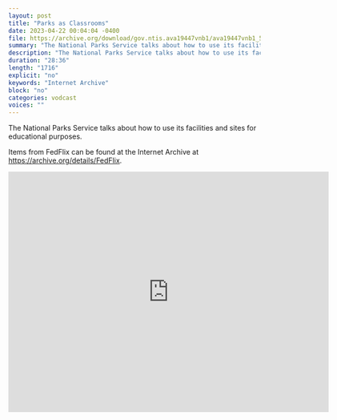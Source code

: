 ```yaml
---
layout: post
title: "Parks as Classrooms"
date: 2023-04-22 00:04:04 -0400
file: https://archive.org/download/gov.ntis.ava19447vnb1/ava19447vnb1_512kb.mp4
summary: "The National Parks Service talks about how to use its facilities and sites for educational purposes."
description: "The National Parks Service talks about how to use its facilities and sites for educational purposes."
duration: "28:36"
length: "1716"
explicit: "no" 
keywords: "Internet Archive"
block: "no" 
categories: vodcast
voices: ""
---
```

The National Parks Service talks about how to use its facilities and sites for educational purposes.

Items from FedFlix can be found at the Internet Archive at <https://archive.org/details/FedFlix>.

<iframe src="https://archive.org/embed/gov.ntis.ava19447vnb1" width="640" height="480" frameborder="0" webkitallowfullscreen="true" mozallowfullscreen="true" allowfullscreen></iframe>
